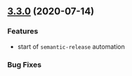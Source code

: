 ## [3.3.0](https://github.com/bradennapier/eslint-plus-action/compare/v3.2.0...v3.3.0) (2020-07-14)


### Features

* start of `semantic-release` automation


### Bug Fixes

